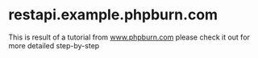restapi.example.phpburn.com
===========================

This is result of a tutorial from www.phpburn.com please check it out for more detailed step-by-step